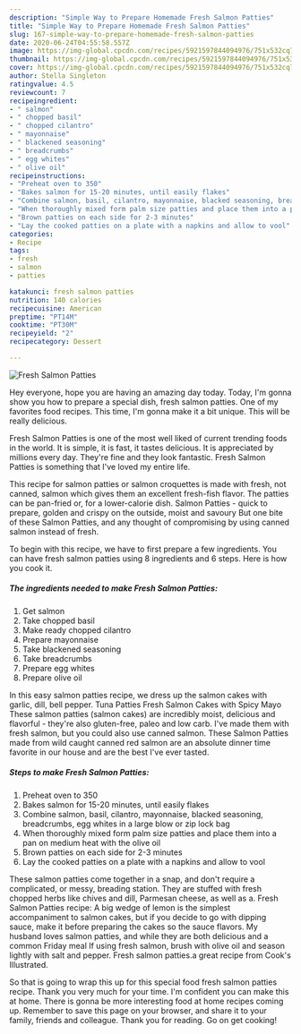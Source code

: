 ```yaml
---
description: "Simple Way to Prepare Homemade Fresh Salmon Patties"
title: "Simple Way to Prepare Homemade Fresh Salmon Patties"
slug: 167-simple-way-to-prepare-homemade-fresh-salmon-patties
date: 2020-06-24T04:55:58.557Z
image: https://img-global.cpcdn.com/recipes/5921597844094976/751x532cq70/fresh-salmon-patties-recipe-main-photo.jpg
thumbnail: https://img-global.cpcdn.com/recipes/5921597844094976/751x532cq70/fresh-salmon-patties-recipe-main-photo.jpg
cover: https://img-global.cpcdn.com/recipes/5921597844094976/751x532cq70/fresh-salmon-patties-recipe-main-photo.jpg
author: Stella Singleton
ratingvalue: 4.5
reviewcount: 7
recipeingredient:
- " salmon"
- " chopped basil"
- " chopped cilantro"
- " mayonnaise"
- " blackened seasoning"
- " breadcrumbs"
- " egg whites"
- " olive oil"
recipeinstructions:
- "Preheat oven to 350"
- "Bakes salmon for 15-20 minutes, until easily flakes"
- "Combine salmon, basil, cilantro, mayonnaise, blacked seasoning, breadcrumbs, egg whites in a large blow or zip lock bag"
- "When thoroughly mixed form palm size patties and place them into a pan on medium heat with the olive oil"
- "Brown patties on each side for 2-3 minutes"
- "Lay the cooked patties on a plate with a napkins and allow to vool"
categories:
- Recipe
tags:
- fresh
- salmon
- patties

katakunci: fresh salmon patties 
nutrition: 140 calories
recipecuisine: American
preptime: "PT14M"
cooktime: "PT30M"
recipeyield: "2"
recipecategory: Dessert

---
```



![Fresh Salmon Patties](https://img-global.cpcdn.com/recipes/5921597844094976/751x532cq70/fresh-salmon-patties-recipe-main-photo.jpg)

Hey everyone, hope you are having an amazing day today. Today, I'm gonna show you how to prepare a special dish, fresh salmon patties. One of my favorites food recipes. This time, I'm gonna make it a bit unique. This will be really delicious.

Fresh Salmon Patties is one of the most well liked of current trending foods in the world. It is simple, it is fast, it tastes delicious. It is appreciated by millions every day. They're fine and they look fantastic. Fresh Salmon Patties is something that I've loved my entire life.

This recipe for salmon patties or salmon croquettes is made with fresh, not canned, salmon which gives them an excellent fresh-fish flavor. The patties can be pan-fried or, for a lower-calorie dish. Salmon Patties - quick to prepare, golden and crispy on the outside, moist and savoury But one bite of these Salmon Patties, and any thought of compromising by using canned salmon instead of fresh.


To begin with this recipe, we have to first prepare a few ingredients. You can have fresh salmon patties using 8 ingredients and 6 steps. Here is how you cook it.

<!--inarticleads1-->

##### The ingredients needed to make Fresh Salmon Patties:

1. Get  salmon
1. Take  chopped basil
1. Make ready  chopped cilantro
1. Prepare  mayonnaise
1. Take  blackened seasoning
1. Take  breadcrumbs
1. Prepare  egg whites
1. Prepare  olive oil


In this easy salmon patties recipe, we dress up the salmon cakes with garlic, dill, bell pepper. Tuna Patties Fresh Salmon Cakes with Spicy Mayo These salmon patties (salmon cakes) are incredibly moist, delicious and flavorful - they&#39;re also gluten-free, paleo and low carb. I&#39;ve made them with fresh salmon, but you could also use canned salmon. These Salmon Patties made from wild caught canned red salmon are an absolute dinner time favorite in our house and are the best I&#39;ve ever tasted. 

<!--inarticleads2-->

##### Steps to make Fresh Salmon Patties:

1. Preheat oven to 350
1. Bakes salmon for 15-20 minutes, until easily flakes
1. Combine salmon, basil, cilantro, mayonnaise, blacked seasoning, breadcrumbs, egg whites in a large blow or zip lock bag
1. When thoroughly mixed form palm size patties and place them into a pan on medium heat with the olive oil
1. Brown patties on each side for 2-3 minutes
1. Lay the cooked patties on a plate with a napkins and allow to vool


These salmon patties come together in a snap, and don&#39;t require a complicated, or messy, breading station. They are stuffed with fresh chopped herbs like chives and dill, Parmesan cheese, as well as a. Fresh Salmon Patties recipe: A big wedge of lemon is the simplest accompaniment to salmon cakes, but if you decide to go with dipping sauce, make it before preparing the cakes so the sauce flavors. My husband loves salmon patties, and while they are both delicious and a common Friday meal If using fresh salmon, brush with olive oil and season lightly with salt and pepper. Fresh salmon patties.a great recipe from Cook&#39;s Illustrated. 

So that is going to wrap this up for this special food fresh salmon patties recipe. Thank you very much for your time. I'm confident you can make this at home. There is gonna be more interesting food at home recipes coming up. Remember to save this page on your browser, and share it to your family, friends and colleague. Thank you for reading. Go on get cooking!
